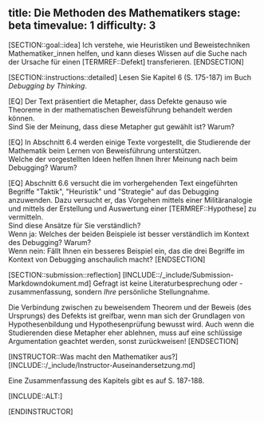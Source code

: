 title: Die Methoden des Mathematikers
stage: beta
timevalue: 1
difficulty: 3
---
[SECTION::goal::idea]
Ich verstehe, wie Heuristiken und Beweistechniken Mathematiker_innen helfen,
und kann dieses Wissen auf die Suche nach der Ursache für einen [TERMREF::Defekt] transferieren.
[ENDSECTION]

[SECTION::instructions::detailed]
Lesen Sie Kapitel 6 (S. 175-187) im Buch _Debugging by Thinking_. 

[EQ] Der Text präsentiert die Metapher, dass Defekte genauso wie Theoreme in der mathematischen 
Beweisführung behandelt werden können.  
Sind Sie der Meinung, dass diese Metapher gut gewählt ist? Warum?

[EQ] In Abschnitt 6.4 werden einige Texte vorgestellt, die Studierende der Mathematik 
beim Lernen von Beweisführung unterstützen.  
Welche der vorgestellten Ideen helfen Ihnen Ihrer Meinung nach beim Debugging? Warum?

[EQ] Abschnitt 6.6 versucht die im vorhergehenden Text eingeführten Begriffe "Taktik", "Heuristik" 
und "Strategie" auf das Debugging anzuwenden. 
Dazu versucht er, das Vorgehen mittels einer Militäranalogie und mittels der Erstellung und 
Auswertung einer [TERMREF::Hypothese] zu vermitteln.  
Sind diese Ansätze für Sie verständlich?  
Wenn ja: Welches der beiden Beispiele ist besser verständlich im Kontext des Debugging? Warum?  
Wenn nein: Fällt Ihnen ein besseres Beispiel ein, das die drei Begriffe im Kontext von Debugging 
anschaulich macht?
[ENDSECTION]

[SECTION::submission::reflection]
[INCLUDE::/_include/Submission-Markdowndokument.md]
Gefragt ist keine Literaturbesprechung oder -zusammenfassung,
sondern _Ihre_ persönliche Stellungnahme.

Die Verbindung zwischen zu beweisendem Theorem und der Beweis (des Ursprungs) des Defekts ist 
greifbar, wenn man sich der Grundlagen von Hypothesenbildung und Hypothesenprüfung bewusst wird.
Auch wenn die Studierenden diese Metapher eher ablehnen, muss auf eine schlüssige Argumentation 
geachtet werden, sonst zurückweisen!
[ENDSECTION]

[INSTRUCTOR::Was macht den Mathematiker aus?]
[INCLUDE::/_include/Instructor-Auseinandersetzung.md]

Eine Zusammenfassung des Kapitels gibt es auf S. 187-188.

[INCLUDE::ALT:]

[ENDINSTRUCTOR]
